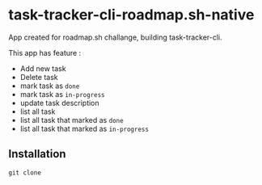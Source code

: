 # task-tracker-cli-roadmap.sh-native

App created for roadmap.sh challange, building task-tracker-cli.

This app has feature :

- Add new task
- Delete task
- mark task as `done`
- mark task as `in-progress`
- update task description
- list all task
- list all task that marked as `done`
- list all task that marked as `in-progress`

## Installation

```
git clone
```
